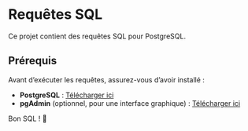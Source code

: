 # Requêtes SQL

Ce projet contient des requêtes SQL pour PostgreSQL.  

## Prérequis

Avant d’exécuter les requêtes, assurez-vous d’avoir installé :  
- **PostgreSQL** : [Télécharger ici](https://www.postgresql.org/download/)  
- **pgAdmin** (optionnel, pour une interface graphique) : [Télécharger ici](https://www.pgadmin.org/download/)  

Bon SQL ! 🐘
